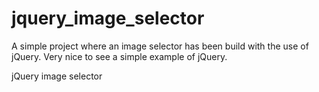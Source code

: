 # jquery_image_selector
A simple project where an image selector has been build with the use of jQuery. Very nice to see a simple example of jQuery.

jQuery image selector
